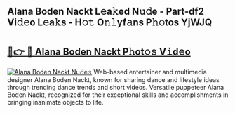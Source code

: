 ## Alana Boden Nackt L𝚎a𝚔ed N𝚞𝚍e - Part-df2 Vi𝚍𝚎o L𝚎a𝚔s - H𝚘𝚝 O𝚗𝚕yf𝚊ns P𝚑𝚘tos YjWJQ

# <h2><a href="http://kfdunr.oniu.top/?m=Alana+Boden+Nackt">🔗👉 🔴 Alana Boden Nackt P𝚑ot𝚘𝚜 V𝚒d𝚎o</a></h2>

[![Alana Boden Nackt Nu𝚍e𝚜](https://i.imgur.com/0qMVB7G.gif)](http://kfdunr.oniu.top/?m=Alana+Boden+Nackt)
Web-based entertainer and multimedia designer Alana Boden Nackt, known for sharing dance and lifestyle ideas through trending dance trends and short videos. Versatile puppeteer Alana Boden Nackt, recognized for their exceptional skills and accomplishments in bringing inanimate objects to life.  

